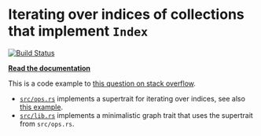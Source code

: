 # Iterating over indices of collections that implement `Index`

[![Build Status](https://travis-ci.org/joergbrech/graphtest.svg?branch=master)](https://travis-ci.org/joergbrech/graphtest)

[**Read the documentation**](https://joergbrech.github.io/graphtest/)

This is a code example to [this question on stack overflow](https://stackoverflow.com/questions/58260663/how-can-i-iterate-over-the-indices-of-a-generic-collection-that-implements-index).

 - [`src/ops.rs`](src/ops.rs) implements a supertrait for iterating over indices, see also [this example](https://play.rust-lang.org/?version=stable&mode=debug&edition=2018&gist=033fab2186cf7ca204ad7fa8978489fe).
 - [`src/lib.rs`](src/lib.rs) implements a minimalistic graph trait that uses the supertrait from `src/ops.rs`.